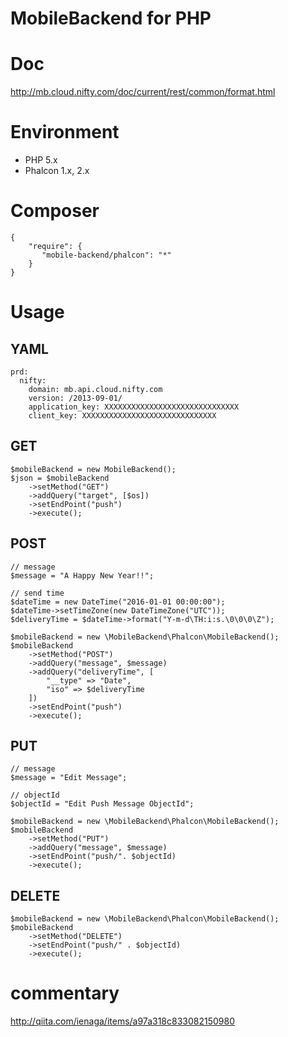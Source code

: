 MobileBackend for PHP
=======


# Doc
http://mb.cloud.nifty.com/doc/current/rest/common/format.html


# Environment

* PHP 5.x
* Phalcon 1.x, 2.x

# Composer

```
{
    "require": {
       "mobile-backend/phalcon": "*"
    }
}
```

# Usage

## YAML

```
prd:
  nifty:
    domain: mb.api.cloud.nifty.com
    version: /2013-09-01/
    application_key: XXXXXXXXXXXXXXXXXXXXXXXXXXXXXX
    client_key: XXXXXXXXXXXXXXXXXXXXXXXXXXXXXX
```

## GET

```
$mobileBackend = new MobileBackend();
$json = $mobileBackend
    ->setMethod("GET")
    ->addQuery("target", [$os])
    ->setEndPoint("push")
    ->execute();
```

## POST

```
// message
$message = "A Happy New Year!!";

// send time
$dateTime = new DateTime("2016-01-01 00:00:00");
$dateTime->setTimeZone(new DateTimeZone("UTC"));
$deliveryTime = $dateTime->format("Y-m-d\TH:i:s.\0\0\0\Z");

$mobileBackend = new \MobileBackend\Phalcon\MobileBackend();
$mobileBackend
    ->setMethod("POST")
    ->addQuery("message", $message)
    ->addQuery("deliveryTime", [
        "__type" => "Date",
        "iso" => $deliveryTime
    ])
    ->setEndPoint("push")
    ->execute();
```

## PUT

```
// message
$message = "Edit Message";

// objectId
$objectId = "Edit Push Message ObjectId";

$mobileBackend = new \MobileBackend\Phalcon\MobileBackend();
$mobileBackend
    ->setMethod("PUT")
    ->addQuery("message", $message)
    ->setEndPoint("push/". $objectId)
    ->execute();
```

## DELETE

```
$mobileBackend = new \MobileBackend\Phalcon\MobileBackend();
$mobileBackend
    ->setMethod("DELETE")
    ->setEndPoint("push/" . $objectId)
    ->execute();
```

# commentary

http://qiita.com/ienaga/items/a97a318c833082150980

